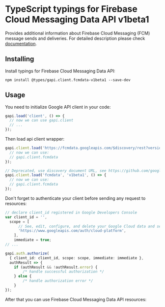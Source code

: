 # TypeScript typings for Firebase Cloud Messaging Data API v1beta1

Provides additional information about Firebase Cloud Messaging (FCM) message sends and deliveries.
For detailed description please check [documentation](https://firebase.google.com/docs/cloud-messaging).

## Installing

Install typings for Firebase Cloud Messaging Data API:

```
npm install @types/gapi.client.fcmdata-v1beta1 --save-dev
```

## Usage

You need to initialize Google API client in your code:

```typescript
gapi.load('client', () => {
  // now we can use gapi.client
  // ...
});
```

Then load api client wrapper:

```typescript
gapi.client.load('https://fcmdata.googleapis.com/$discovery/rest?version=v1beta1', () => {
  // now we can use:
  // gapi.client.fcmdata
});
```

```typescript
// Deprecated, use discovery document URL, see https://github.com/google/google-api-javascript-client/blob/master/docs/reference.md#----gapiclientloadname----version----callback--
gapi.client.load('fcmdata', 'v1beta1', () => {
  // now we can use:
  // gapi.client.fcmdata
});
```

Don't forget to authenticate your client before sending any request to resources:

```typescript
// declare client_id registered in Google Developers Console
var client_id = '',
  scope = [
      // See, edit, configure, and delete your Google Cloud data and see the email address for your Google Account.
      'https://www.googleapis.com/auth/cloud-platform',
    ],
    immediate = true;
// ...

gapi.auth.authorize(
  { client_id: client_id, scope: scope, immediate: immediate },
  authResult => {
    if (authResult && !authResult.error) {
        /* handle successful authorization */
    } else {
        /* handle authorization error */
    }
});
```

After that you can use Firebase Cloud Messaging Data API resources: <!-- TODO: make this work for multiple namespaces -->

```typescript
```
